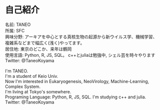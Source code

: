 # 自己紹介
名前: TANEO<br>
所属: SFC<br>
興味分野: アーキアを中心とする真核生物の起源から新ウイルス学、機械学習、複雑系などまで幅広く(浅く)やってます。<br>
居住地: 東京のどこか、来年は鶴岡<br>
使用言語: Python, R, JS, SQL。 c++とjuliaは勉強中, シェル芸を時々やります<br>
Twitter: @TaneoKoyama<br>
<br>
I'm TANEO.<br>
I'm a student of Keio Univ.<br>
Now I'm interested in Eukaryogenesis, NeoVirology, Machine-Learning, Complex System.<br>
I'm living at Tokyo's somewhere.<br>
Programing Language: Python, R, JS, SQL. I'm studying c++ and julia.<br>
Twitter: @TaneoKoyama<br>

